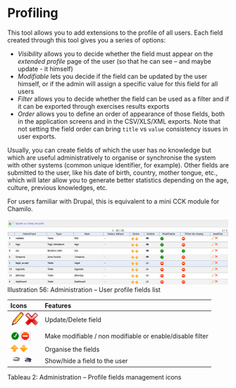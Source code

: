 # Profiling

This tool allows you to add extensions to the profile of all users. Each field created through this tool gives you a series of options:

* _Visibility_ allows you to decide whether the field must appear on the _extended profile_ page of the user \(so that he can see – and maybe update - it himself\)
* _Modifiable_ lets you decide if the field can be updated by the user himself, or if the admin will assign a specific value for this field for all users
* _Filter_ allows you to decide whether the field can be used as a filter and if it can be exported through exercises results exports
* _Order_ allows you to define an order of appearance of those fields, both in the application screens and in the CSV/XLS/XML exports. Note that not setting the field order can bring `title` vs `value` consistency issues in user exports.

Usually, you can create fields of which the user has no knowledge but which are useful administratively to organise or synchronise the system with other systems \(common unique identifier, for example\). Other fields are submitted to the user, like his date of birth, country, mother tongue, etc., which will later allow you to generate better statistics depending on the age, culture, previous knowledges, etc.

For users familiar with Drupal, this is equivalent to a mini CCK module for Chamilo.

![](../../.gitbook/assets/profil%20%283%29.png)Illustration 56: Administration – User profile fields list

| Icons | Features |
| :--- | :--- |
| ![](../../.gitbook/assets/graficos26%20%285%29.png)![](../../.gitbook/assets/graficos27%20%286%29.png) | Update/Delete field |
| ![](../../.gitbook/assets/images54%20%284%29.png)![](../../.gitbook/assets/images55%20%284%29.png) | Make modifiable / non modifiable or enable/disable filter |
| ![](../../.gitbook/assets/images56%20%284%29.png) | Organise the fields |
| ![](../../.gitbook/assets/images57%20%283%29.png)![](../../.gitbook/assets/images58%20%283%29.png) | Show/hide a field to the user |

Tableau 2: Administration – Profile fields management icons

